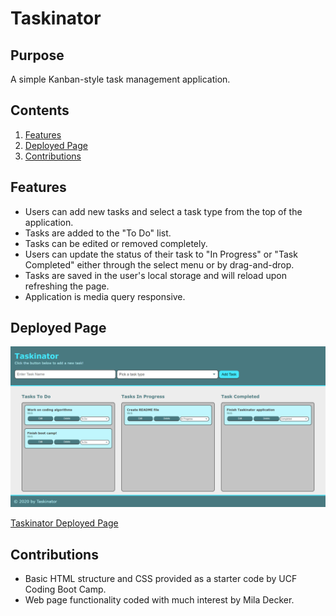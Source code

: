 # Taskinator
## Purpose
A simple Kanban-style task management application.

## Contents
1. [Features](#features)
2. [Deployed Page](#deployed-page)
3. [Contributions](#contributions)

## Features
* Users can add new tasks and select a task type from the top of the application.
* Tasks are added to the "To Do" list.
* Tasks can be edited or removed completely.
* Users can update the status of their task to "In Progress" or "Task Completed" either through the select menu or by drag-and-drop.
* Tasks are saved in the user's local storage and will reload upon refreshing the page.
* Application is media query responsive.

## Deployed Page
![Taskinator Screenshot](./assets/images/screenshot.png)

[Taskinator Deployed Page](https://deckiedevs.github.io/taskinator)

## Contributions
* Basic HTML structure and CSS provided as a starter code by UCF Coding Boot Camp.
* Web page functionality coded with much interest by Mila Decker.